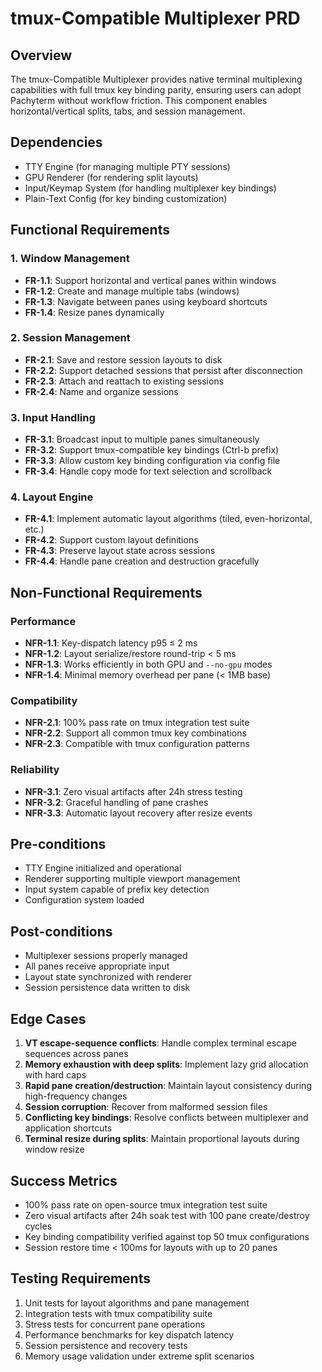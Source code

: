 # tmux-Compatible Multiplexer PRD

## Overview
The tmux-Compatible Multiplexer provides native terminal multiplexing capabilities with full tmux key binding parity, ensuring users can adopt Pachyterm without workflow friction. This component enables horizontal/vertical splits, tabs, and session management.

## Dependencies
- TTY Engine (for managing multiple PTY sessions)
- GPU Renderer (for rendering split layouts)
- Input/Keymap System (for handling multiplexer key bindings)
- Plain-Text Config (for key binding customization)

## Functional Requirements

### 1. Window Management
- **FR-1.1**: Support horizontal and vertical panes within windows
- **FR-1.2**: Create and manage multiple tabs (windows)
- **FR-1.3**: Navigate between panes using keyboard shortcuts
- **FR-1.4**: Resize panes dynamically

### 2. Session Management
- **FR-2.1**: Save and restore session layouts to disk
- **FR-2.2**: Support detached sessions that persist after disconnection
- **FR-2.3**: Attach and reattach to existing sessions
- **FR-2.4**: Name and organize sessions

### 3. Input Handling
- **FR-3.1**: Broadcast input to multiple panes simultaneously
- **FR-3.2**: Support tmux-compatible key bindings (Ctrl-b prefix)
- **FR-3.3**: Allow custom key binding configuration via config file
- **FR-3.4**: Handle copy mode for text selection and scrollback

### 4. Layout Engine
- **FR-4.1**: Implement automatic layout algorithms (tiled, even-horizontal, etc.)
- **FR-4.2**: Support custom layout definitions
- **FR-4.3**: Preserve layout state across sessions
- **FR-4.4**: Handle pane creation and destruction gracefully

## Non-Functional Requirements

### Performance
- **NFR-1.1**: Key-dispatch latency p95 ≤ 2 ms
- **NFR-1.2**: Layout serialize/restore round-trip < 5 ms
- **NFR-1.3**: Works efficiently in both GPU and `--no-gpu` modes
- **NFR-1.4**: Minimal memory overhead per pane (< 1MB base)

### Compatibility
- **NFR-2.1**: 100% pass rate on tmux integration test suite
- **NFR-2.2**: Support all common tmux key combinations
- **NFR-2.3**: Compatible with tmux configuration patterns

### Reliability
- **NFR-3.1**: Zero visual artifacts after 24h stress testing
- **NFR-3.2**: Graceful handling of pane crashes
- **NFR-3.3**: Automatic layout recovery after resize events

## Pre-conditions
- TTY Engine initialized and operational
- Renderer supporting multiple viewport management
- Input system capable of prefix key detection
- Configuration system loaded

## Post-conditions
- Multiplexer sessions properly managed
- All panes receive appropriate input
- Layout state synchronized with renderer
- Session persistence data written to disk

## Edge Cases
1. **VT escape-sequence conflicts**: Handle complex terminal escape sequences across panes
2. **Memory exhaustion with deep splits**: Implement lazy grid allocation with hard caps
3. **Rapid pane creation/destruction**: Maintain layout consistency during high-frequency changes
4. **Session corruption**: Recover from malformed session files
5. **Conflicting key bindings**: Resolve conflicts between multiplexer and application shortcuts
6. **Terminal resize during splits**: Maintain proportional layouts during window resize

## Success Metrics
- 100% pass rate on open-source tmux integration test suite
- Zero visual artifacts after 24h soak test with 100 pane create/destroy cycles
- Key binding compatibility verified against top 50 tmux configurations
- Session restore time < 100ms for layouts with up to 20 panes

## Testing Requirements
1. Unit tests for layout algorithms and pane management
2. Integration tests with tmux compatibility suite
3. Stress tests for concurrent pane operations
4. Performance benchmarks for key dispatch latency
5. Session persistence and recovery tests
6. Memory usage validation under extreme split scenarios
